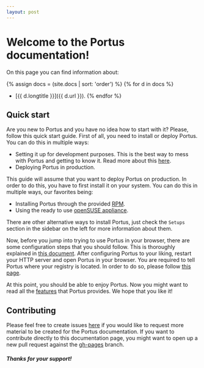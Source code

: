 ```yaml
---
layout: post
---
```


# Welcome to the Portus documentation!

On this page you can find information about:

{% assign docs = (site.docs | sort: 'order') %}
{% for d in docs %}
- [{{ d.longtitle }}]({{ d.url }}).
{% endfor %}

## Quick start

Are you new to Portus and you have no idea how to start with it? Please, follow
this quick start guide. First of all, you need to install or deploy Portus. You
can do this in multiple ways:

- Setting it up for development purposes. This is the best way to mess with
Portus and getting to know it. Read more about this
[here](https://github.com/SUSE/Portus/wiki#developmentplayground-environments).
- Deploying Portus in production.

This guide will assume that you want to deploy Portus on production. In order
to do this, you have to first install it on your system. You can do this in
multiple ways, our favorites being:

- Installing Portus through the provided
[RPM](/docs/setups/1_rpm_packages.html).
- Using the ready to use [openSUSE appliance](/docs/setups/2_appliance.html).

There are other alternative ways to install Portus, just check the `Setups`
section in the sidebar on the left for more information about them.

Now, before you jump into trying to use Portus in your browser, there are
some configuration steps that you should follow. This is thoroughly explained
in [this document](/docs/Configuring-Portus.html). After configuring Portus to
your liking, restart your HTTP server and open Portus in your browser. You are
required to tell Portus where your registry is located. In order to do so,
please follow [this page](/docs/Configuring-the-registry.html).

At this point, you should be able to enjoy Portus. Now you might want to read
all the [features](/features.html) that Portus provides. We hope that you like
it!

## Contributing

Please feel free to create issues [here](https://github.com/SUSE/Portus) if
you would like to request more material to be created for the Portus
documentation. If you want to contribute directly to this documentation page,
you might want to open up a new pull request against the
[gh-pages](https://github.com/SUSE/Portus/tree/gh-pages) branch.

##### Thanks for your support!
